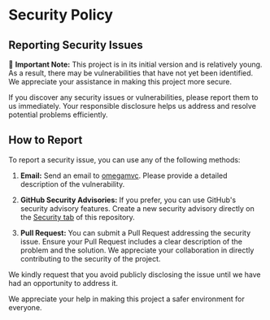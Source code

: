 # Security Policy

## Reporting Security Issues

🚨 **Important Note:** This project is in its initial version and is relatively young. As a result, there may be vulnerabilities that have not yet been identified. We appreciate your assistance in making this project more secure.

If you discover any security issues or vulnerabilities, please report them to us immediately. Your responsible disclosure helps us address and resolve potential problems efficiently.

## How to Report

To report a security issue, you can use any of the following methods:

1. **Email:** Send an email to [omegamvc](mailto:agisoftt@gmail.com). Please provide a detailed description of the vulnerability.

2. **GitHub Security Advisories:** If you prefer, you can use GitHub's security advisory features. Create a new security advisory directly on the [Security tab](https://github.com/omegamvc/serializable-closure/security) of this repository.

3. **Pull Request:** You can submit a Pull Request addressing the security issue. Ensure your Pull Request includes a clear description of the problem and the solution. We appreciate your collaboration in directly contributing to the security of the project.

We kindly request that you avoid publicly disclosing the issue until we have had an opportunity to address it.

We appreciate your help in making this project a safer environment for everyone.
